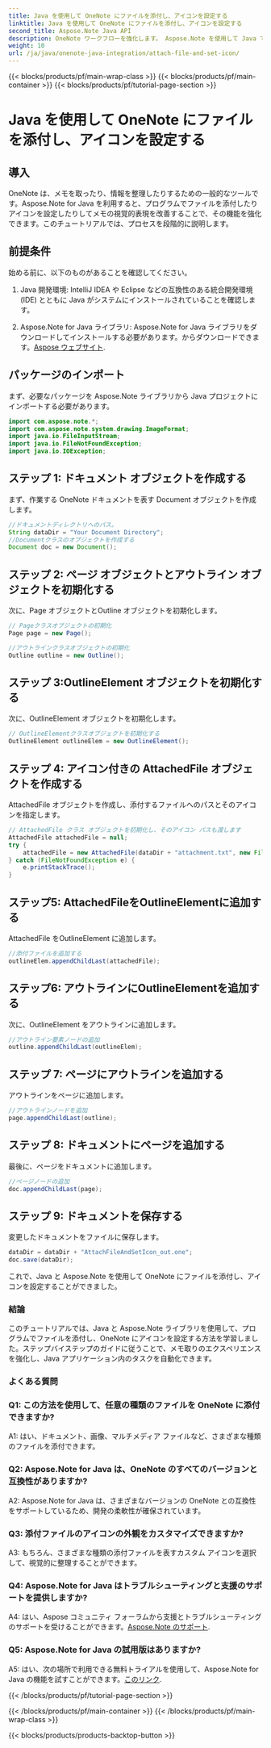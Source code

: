 ```yaml
---
title: Java を使用して OneNote にファイルを添付し、アイコンを設定する
linktitle: Java を使用して OneNote にファイルを添付し、アイコンを設定する
second_title: Aspose.Note Java API
description: OneNote ワークフローを強化します。 Aspose.Note を使用して Java でプログラム的にファイルを添付し、アイコンをカスタマイズする方法を学びます。簡単な手順とコードが含まれています! #OneNote #Java #Aspose
weight: 10
url: /ja/java/onenote-java-integration/attach-file-and-set-icon/
---
```


{{< blocks/products/pf/main-wrap-class >}}
{{< blocks/products/pf/main-container >}}
{{< blocks/products/pf/tutorial-page-section >}}

# Java を使用して OneNote にファイルを添付し、アイコンを設定する

## 導入

OneNote は、メモを取ったり、情報を整理したりするための一般的なツールです。Aspose.Note for Java を利用すると、プログラムでファイルを添付したりアイコンを設定したりしてメモの視覚的表現を改善することで、その機能を強化できます。このチュートリアルでは、プロセスを段階的に説明します。

## 前提条件

始める前に、以下のものがあることを確認してください。

1. Java 開発環境: IntelliJ IDEA や Eclipse などの互換性のある統合開発環境 (IDE) とともに Java がシステムにインストールされていることを確認します。
   
2.  Aspose.Note for Java ライブラリ: Aspose.Note for Java ライブラリをダウンロードしてインストールする必要があります。からダウンロードできます。[Aspose ウェブサイト](https://releases.aspose.com/note/java/).

## パッケージのインポート

まず、必要なパッケージを Aspose.Note ライブラリから Java プロジェクトにインポートする必要があります。

```java
import com.aspose.note.*;
import com.aspose.note.system.drawing.ImageFormat;
import java.io.FileInputStream;
import java.io.FileNotFoundException;
import java.io.IOException;
```

## ステップ 1: ドキュメント オブジェクトを作成する

まず、作業する OneNote ドキュメントを表す Document オブジェクトを作成します。

```java
//ドキュメントディレクトリへのパス。
String dataDir = "Your Document Directory";
//Documentクラスのオブジェクトを作成する
Document doc = new Document();
```

## ステップ 2: ページ オブジェクトとアウトライン オブジェクトを初期化する

次に、Page オブジェクトとOutline オブジェクトを初期化します。

```java
// Pageクラスオブジェクトの初期化
Page page = new Page();

//アウトラインクラスオブジェクトの初期化
Outline outline = new Outline();
```

## ステップ 3:OutlineElement オブジェクトを初期化する

次に、OutlineElement オブジェクトを初期化します。

```java
// OutlineElementクラスオブジェクトを初期化する
OutlineElement outlineElem = new OutlineElement();
```

## ステップ 4: アイコン付きの AttachedFile オブジェクトを作成する

AttachedFile オブジェクトを作成し、添付するファイルへのパスとそのアイコンを指定します。

```java
// AttachedFile クラス オブジェクトを初期化し、そのアイコン パスも渡します
AttachedFile attachedFile = null;
try {
    attachedFile = new AttachedFile(dataDir + "attachment.txt", new FileInputStream(dataDir  + "icon.jpg"), ImageFormat.getJpeg());
} catch (FileNotFoundException e) {
    e.printStackTrace();
}
```

## ステップ5: AttachedFileをOutlineElementに追加する

AttachedFile をOutlineElement に追加します。

```java
//添付ファイルを追加する
outlineElem.appendChildLast(attachedFile);
```

## ステップ6: アウトラインにOutlineElementを追加する

次に、OutlineElement をアウトラインに追加します。

```java
//アウトライン要素ノードの追加
outline.appendChildLast(outlineElem);
```

## ステップ 7: ページにアウトラインを追加する

アウトラインをページに追加します。

```java
//アウトラインノードを追加
page.appendChildLast(outline);
```

## ステップ 8: ドキュメントにページを追加する

最後に、ページをドキュメントに追加します。

```java
//ページノードの追加
doc.appendChildLast(page);
```

## ステップ 9: ドキュメントを保存する

変更したドキュメントをファイルに保存します。

```java
dataDir = dataDir + "AttachFileAndSetIcon_out.one";
doc.save(dataDir);
```

これで、Java と Aspose.Note を使用して OneNote にファイルを添付し、アイコンを設定することができました。

### 結論

このチュートリアルでは、Java と Aspose.Note ライブラリを使用して、プログラムでファイルを添付し、OneNote にアイコンを設定する方法を学習しました。ステップバイステップのガイドに従うことで、メモ取りのエクスペリエンスを強化し、Java アプリケーション内のタスクを自動化できます。

### よくある質問

### Q1: この方法を使用して、任意の種類のファイルを OneNote に添付できますか?

A1: はい、ドキュメント、画像、マルチメディア ファイルなど、さまざまな種類のファイルを添付できます。

### Q2: Aspose.Note for Java は、OneNote のすべてのバージョンと互換性がありますか?

A2: Aspose.Note for Java は、さまざまなバージョンの OneNote との互換性をサポートしているため、開発の柔軟性が確保されています。

### Q3: 添付ファイルのアイコンの外観をカスタマイズできますか?

A3: もちろん、さまざまな種類の添付ファイルを表すカスタム アイコンを選択して、視覚的に整理することができます。

### Q4: Aspose.Note for Java はトラブルシューティングと支援のサポートを提供しますか?

 A4: はい、Aspose コミュニティ フォーラムから支援とトラブルシューティングのサポートを受けることができます。[Aspose.Note のサポート](https://forum.aspose.com/c/note/28).

### Q5: Aspose.Note for Java の試用版はありますか?

A5: はい、次の場所で利用できる無料トライアルを使用して、Aspose.Note for Java の機能を試すことができます。[このリンク](https://releases.aspose.com/).

{{< /blocks/products/pf/tutorial-page-section >}}

{{< /blocks/products/pf/main-container >}}
{{< /blocks/products/pf/main-wrap-class >}}

{{< blocks/products/products-backtop-button >}}
